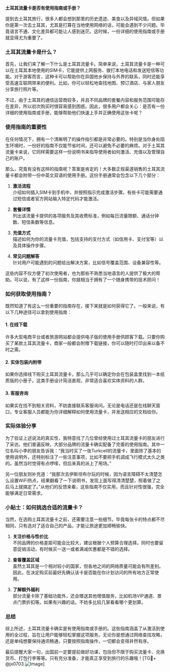 **土耳其流量卡是否有使用指南或手册？**

提到去土耳其旅行，很多人都会想到那里的历史遗迹、美食以及异域风情。但如果你是第一次去土耳其，尤其是打算在当地使用网络的话，可能会遇到不少问题。毕竟语言不通、文化差异都可能让人感到迷茫。这时候，一份详细的使用指南或手册就显得尤为重要了。

### 土耳其流量卡是什么？

首先，让我们来了解一下什么是土耳其流量卡。简单来说，土耳其流量卡是一种可以在土耳其本地使用的SIM卡，它能提供上网服务、拨打本地电话和发送短信等功能。对于游客而言，这种卡可以帮助你在异国他乡保持与外界的联系，同时还能享受高速互联网带来的便利。比如，你可以轻松地查找地图、预订酒店、与家人朋友分享旅行照片等。

不过，由于土耳其的通信运营商较多，并且不同品牌的套餐内容和服务范围可能存在差异，所以初次购买时很容易感到困惑。因此，很多用户都会关心：是否有一份详细的使用指南或手册，能够帮助他们快速上手并正确使用这张卡呢？

### 使用指南的重要性

在任何情况下，拥有一个清晰明了的操作指引都是非常必要的。特别是当你身处陌生环境时，一份好的指南不仅能节省时间，还可以避免不必要的麻烦。对于土耳其流量卡来说，它同样需要这样一份说明书来指导使用者如何激活、充值以及管理自己的账户。

那么，究竟有没有这样的指南呢？答案是肯定的！大多数正规渠道销售的土耳其流量卡都会附带一份中英文双语的使用手册。这份手册通常会包含以下几个部分：

1. **激活流程**  
   介绍如何插入SIM卡到手机中，并按照指示完成激活步骤。有些卡可能需要通过短信或者官方网站输入特定代码才能激活。
   
2. **套餐详情**  
   列出该流量卡提供的各项服务及其收费标准，例如每日流量限额、通话分钟数、短信条数等信息。
   
3. **充值方式**  
   描述如何为你的流量卡充值，包括支持的支付方式（如信用卡、支付宝等）以及具体操作步骤。
   
4. **常见问题解答**  
   针对用户可能遇到的问题给出解决方案，比如信号覆盖范围、设备兼容性等。

这些内容不仅方便了初次使用者，也为那些不熟悉当地语言的人提供了极大的帮助。可以说，有了这样一份指南，你就相当于拥有了一个随身携带的技术顾问！

### 如何获取使用指南？

既然知道了有这么一份重要的指南存在，接下来就是如何获得它了。一般来说，有以下几种途径可以拿到使用指南：

#### 1. 在线下载
许多大型电商平台或者旅游网站都会提供电子版的使用手册供顾客下载。只要你购买了某款土耳其流量卡，商家一般都会附赠下载链接，你可以随时打印出来以备不时之需。

#### 2. 实体包装内附带
如果你选择线下购买土耳其流量卡，那么几乎可以确定你会在包装盒里找到一本纸质版的小册子。这类手册设计简洁直观，非常适合喜欢实体资料的人群。

#### 3. 客服咨询
如果实在找不到相关资料，不妨直接联系客服询问。无论是电话还是在线聊天窗口，专业客服人员都能为你详细解释如何使用流量卡，并发送相应的文档给你。

### 实际体验分享

为了验证上述说法的真实性，我特意找了几位曾经使用过土耳其流量卡的朋友进行了采访。他们普遍反映，大部分品牌的流量卡确实配备了完善的使用指南。其中一位名叫小李的朋友告诉我：“我当时买了一张Turkcell的流量卡，里面除了基本的使用说明外，还特别标注了一些注意事项，比如不要把手机调成飞行模式太久之类的。虽然当时觉得有点啰嗦，但后来真的派上了用场。”

另一位朋友则补充道：“我那次去伊斯坦布尔玩的时候，因为语言障碍不太清楚怎么设置WiFi热点，结果翻看了一下说明书，发现上面写得清清楚楚，照着做了之后马上就搞定了。”从他们的反馈来看，这些指南不仅实用，而且针对性很强，完全能够满足日常需求。

### 小贴士：如何挑选合适的流量卡？

当然，在选购土耳其流量卡之前，还需要注意一些细节。毕竟每张卡的特点都不尽相同，只有选对了适合自己的产品，才能让旅途更加顺畅愉快。

1. **关注价格与性价比**  
   不同品牌的价格差距可能会比较大，建议根据个人预算合理选择。同时也要留意促销活动，有时候买一送一或者满减优惠都是不错的选择。

2. **查看覆盖区域**  
   虽然土耳其是一个相对较小的国家，但各地之间的网络质量可能会有所差别。因此，在决定购买前最好先确认该卡是否能在你计划访问的所有地方正常使用。

3. **了解额外福利**  
   部分流量卡除了基础功能外，还会赠送其他增值服务，比如机场VIP通道、景点门票折扣等。如果有兴趣的话，不妨多比较几家看看哪个更划算。

### 总结

综上所述，土耳其流量卡确实是有使用指南或手册的。这些指南涵盖了从激活到使用的全过程，旨在让用户能够轻松掌握这项服务。无论你是想通过网络查找攻略，还是单纯想要保持通讯畅通，只要按照指南操作，一切都会变得井然有序。

最后提醒大家一句，出国前一定要提前做好功课，包括但不限于购买流量卡、兑换货币、打包行李等等。只有充分准备，才能真正享受到旅行的乐趣哦！[TG💪+ @jx0703 ![Image](https://github.com/user-attachments/assets/dbca1d08-cadb-493c-b0ec-ad6f7a83f270)]